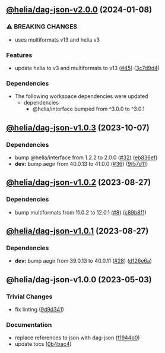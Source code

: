 ## [@helia/dag-json-v2.0.0](https://github.com/ipfs/helia-dag-json/compare/@helia/dag-json-v1.0.3...@helia/dag-json-v2.0.0) (2024-01-08)


### ⚠ BREAKING CHANGES

* uses multiformats v13 and helia v3

### Features

* update helia to v3 and multiformats to v13 ([#45](https://github.com/ipfs/helia-dag-json/issues/45)) ([3c7d9d4](https://github.com/ipfs/helia-dag-json/commit/3c7d9d4a8e74e1a808c265fbc6ecbdc24f0f3da9))

### Dependencies

* The following workspace dependencies were updated
  * dependencies
    * @helia/interface bumped from ^3.0.0 to ^3.0.1

## [@helia/dag-json-v1.0.3](https://github.com/ipfs/helia-dag-json/compare/@helia/dag-json-v1.0.2...@helia/dag-json-v1.0.3) (2023-10-07)


### Dependencies

* bump @helia/interface from 1.2.2 to 2.0.0 ([#32](https://github.com/ipfs/helia-dag-json/issues/32)) ([eb836ef](https://github.com/ipfs/helia-dag-json/commit/eb836ef15f6bc754fbab4fdbe47c76f5492a56d9))
* **dev:** bump aegir from 40.0.13 to 41.0.0 ([#36](https://github.com/ipfs/helia-dag-json/issues/36)) ([9f57d11](https://github.com/ipfs/helia-dag-json/commit/9f57d11e461a3b1fddbc2a92e225d31eee56613c))

## [@helia/dag-json-v1.0.2](https://github.com/ipfs/helia-dag-json/compare/@helia/dag-json-v1.0.1...@helia/dag-json-v1.0.2) (2023-08-27)


### Dependencies

* bump multiformats from 11.0.2 to 12.0.1 ([#8](https://github.com/ipfs/helia-dag-json/issues/8)) ([c89b8f1](https://github.com/ipfs/helia-dag-json/commit/c89b8f12d700f0e23dc574cc32f7726d9c9558de))

## [@helia/dag-json-v1.0.1](https://github.com/ipfs/helia-dag-json/compare/@helia/dag-json-v1.0.0...@helia/dag-json-v1.0.1) (2023-08-27)


### Dependencies

* **dev:** bump aegir from 39.0.13 to 40.0.11 ([#28](https://github.com/ipfs/helia-dag-json/issues/28)) ([d126e6a](https://github.com/ipfs/helia-dag-json/commit/d126e6a3c845f25a4910c18fa476304d8534be91))

## @helia/dag-json-v1.0.0 (2023-05-03)


### Trivial Changes

* fix linting ([9d9d341](https://github.com/ipfs/helia-dag-json/commit/9d9d341583d34c4516e5cfaa8bccfd5b6ac860a1))


### Documentation

* replace references to json with dag-json ([f1944b0](https://github.com/ipfs/helia-dag-json/commit/f1944b04271a599eee987d56d4d8506eaeb8a69d))
* update tocs ([0b4bac4](https://github.com/ipfs/helia-dag-json/commit/0b4bac4583f790686ceaf89f2f2ab6642677c4fd))
